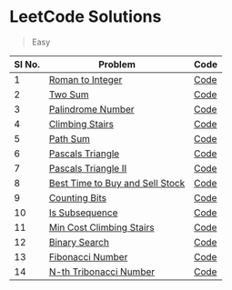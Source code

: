 # LeetCode Solutions

> Easy

| Sl No. | Problem                                                                                           | Code                                                        |
|--------|---------------------------------------------------------------------------------------------------|-------------------------------------------------------------|
| 1      | [Roman to Integer](https://leetcode.com/problems/roman-to-integer)                                | [Code](./src/roman_to_integer/Solution.java)                |
| 2      | [Two Sum](https://leetcode.com/problems/two-sum)                                                  | [Code](./src/two_sum/Solution.java)                         |
| 3      | [Palindrome Number](https://leetcode.com/problems/palindrome-number/)                             | [Code](./src/palindrome_number/Solution.java)               |
| 4      | [Climbing Stairs](https://leetcode.com/problems/climbing-stairs/)                                 | [Code](./src/climbing_stairs/Solution.java)                 |
| 5      | [Path Sum](https://leetcode.com/problems/path-sum/)                                               | [Code](./src/path_sum/Solution.java)                        | 
| 6      | [Pascals Triangle](https://leetcode.com/problems/pascals-triangle/)                               | [Code](./src/pascals_triangle/Solution.java)                | 
| 7      | [Pascals Triangle II](https://leetcode.com/problems/pascals-triangle-ii/)                         | [Code](./src/pascals_triangle_ii/Solution.java)             | 
| 8      | [Best Time to Buy and Sell Stock](https://leetcode.com/problems/best-time-to-buy-and-sell-stock/) | [Code](./src/best_time_to_buy_and_sell_stock/Solution.java) | 
| 9      | [Counting Bits](https://leetcode.com/problems/counting-bits/)                                     | [Code](./src/counting_bits/Solution.java)                   | 
| 10     | [Is Subsequence](https://leetcode.com/problems/is-subsequence/)                                   | [Code](./src/is_subsequence/Solution.java)                  | 
| 11     | [Min Cost Climbing Stairs](https://leetcode.com/problems/min-cost-climbing-stairs/)               | [Code](./src/min_cost_climbing_stairs/Solution.java)        | 
| 12     | [Binary Search](https://leetcode.com/problems/binary-search/)                                     | [Code](./src/binary_search/Solution.java)                   | 
| 13     | [Fibonacci Number](https://leetcode.com/problems/fibonacci-number/)                               | [Code](./src/fibonacci_number/Solution.java)                | 
| 14     | [N-th Tribonacci Number](https://leetcode.com/problems/n-th-tribonacci-number/)                   | [Code](./src/n_th_tribonacci_number/Solution.java)          | 


